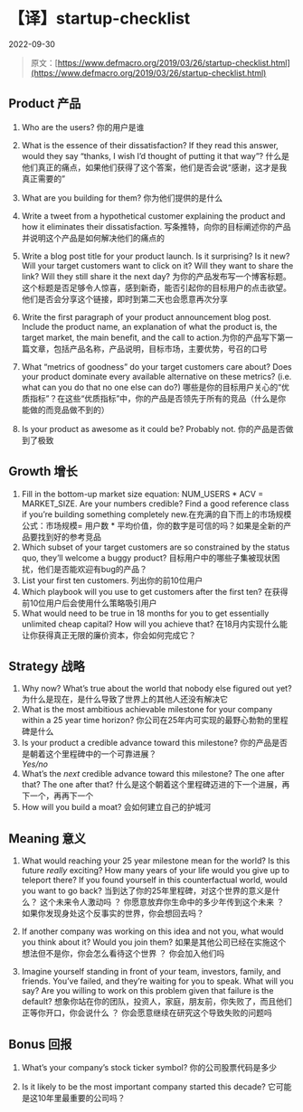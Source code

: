 # 【译】startup-checklist
2022-09-30

> 原文：[https://www.defmacro.org/2019/03/26/startup-checklist.html](https://www.defmacro.org/2019/03/26/startup-checklist.html)



## Product 产品

1. Who are the users?  你的用户是谁<br />
2. What is the essence of their dissatisfaction? If they read this answer, would they say “thanks, I wish I’d thought of putting it that way”? 什么是他们真正的痛点，如果他们获得了这个答案，他们是否会说“感谢，这才是我真正需要的”<br />
3. What are you building for them? 你为他们提供的是什么<br />
4. Write a tweet from a hypothetical customer explaining the product and how it eliminates their dissatisfaction. 写条推特，向你的目标阐述你的产品并说明这个产品是如何解决他们的痛点的

5. Write a blog post title for your product launch. Is it surprising? Is it new? Will your target customers want to click on it? Will they want to share the link? Will they still share it the next day? 为你的产品发布写一个博客标题。这个标题是否足够令人惊喜，感到新奇，能否引起你的目标用户的点击欲望。他们是否会分享这个链接，即时到第二天也会愿意再次分享<br />
6. Write the first paragraph of your product announcement blog post. Include the product name, an explanation of what the product is, the target market, the main benefit, and the call to action.为你的产品写下第一篇文章，包括产品名称，产品说明，目标市场，主要优势，号召的口号<br />
7. What “metrics of goodness” do your target customers care about? Does your product dominate every available alternative on these metrics? (i.e. what can you do that no one else can do?) 哪些是你的目标用户关心的“优质指标”？在这些“优质指标”中，你的产品是否领先于所有的竞品（什么是你能做的而竞品做不到的）<br />
8. Is your product as awesome as it could be? Probably not.   你的产品是否做到了极致

## Growth 增长

1. Fill in the bottom-up market size equation: NUM_USERS * ACV = MARKET_SIZE. Are your numbers credible? Find a good reference class if you’re building something completely new.在充满的自下而上的市场规模公式：市场规模= 用户数 * 平均价值，你的数字是可信的吗？如果是全新的产品要找到好的参考竞品
2. Which subset of your target customers are so constrained by the status quo, they’ll welcome a buggy product? 目标用户中的哪些子集被现状困扰，他们是否能欢迎有bug的产品？<br />
3. List your first ten customers. 列出你的前10位用户<br />
4. Which playbook will you use to get customers after the first ten? 在获得前10位用户后会使用什么策略吸引用户<br />
5. What would need to be true in 18 months for you to get essentially unlimited cheap capital? How will you achieve that? 在18月内实现什么能让你获得真正无限的廉价资本，你会如何完成它？


## Strategy 战略

1. Why now? What’s true about the world that nobody else figured out yet? 为什么是现在，是什么导致了世界上的其他人还没有解决它
2. What is the most ambitious achievable milestone for your company within a 25 year time horizon? 你公司在25年内可实现的最野心勃勃的里程碑是什么
3. Is your product a credible advance toward this milestone? 你的产品是否是朝着这个里程碑中的一个可靠进展？<br />_Yes/no_
4. What’s the _next_ credible advance toward this milestone? The one after that? The one after that? 什么是这个朝着这个里程碑迈进的下一个进展，再下一个，再再下一个
5. How will you build a moat? 会如何建立自己的护城河


## Meaning 意义

1. What would reaching your 25 year milestone mean for the world? Is this future _really_ exciting? How many years of your life would you give up to teleport there? If you found yourself in this counterfactual world, would you want to go back? 当到达了你的25年里程碑，对这个世界的意义是什么？ 这个未来令人激动吗 ？ 你愿意放弃你生命中的多少年传到这个未来 ？ 如果你发现身处这个反事实的世界，你会想回去吗？

2. If another company was working on this idea and not you, what would you think about it? Would you join them? 如果是其他公司已经在实施这个想法但不是你，你会怎么看待这个世界 ？ 你会加入他们吗

3. Imagine yourself standing in front of your team, investors, family, and friends. You’ve failed, and they’re waiting for you to speak. What will you say? Are you willing to work on this problem given that failure is the default? 想象你站在你的团队，投资人，家庭，朋友前，你失败了，而且他们正等你开口，你会说什么 ？ 你会愿意继续在研究这个导致失败的问题吗

## Bonus 回报

1. What’s your company’s stock ticker symbol? 你的公司股票代码是多少

2. Is it likely to be the most important company started this decade? 它可能是这10年里最重要的公司吗？ 
